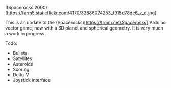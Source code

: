 !(Spacerocks 2000)[https://farm5.staticflickr.com/4170/33686074253_f915d78de6_z_d.jpg]

This is an update to the (Spacerocks)[https://trmm.net/Spacerocks]
Arduino vector game, now with a 3D planet and spherical geometry.
It is very much a work in progress.

Todo:

* Bullets
* Satellites
* Asteroids
* Scoring
* Delta-V
* Joystick interface


